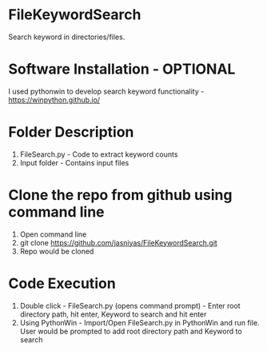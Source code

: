 # FileKeywordSearch
Search keyword in directories/files.

# Software Installation - OPTIONAL
I used pythonwin to develop search keyword functionality - https://winpython.github.io/

# Folder Description 
1. FileSearch.py - Code to extract keyword counts
2. Input folder - Contains input files

# Clone the repo from github using command line
1. Open command line 
2. git clone https://github.com/jasniyas/FileKeywordSearch.git
3. Repo would be cloned

# Code Execution 
1. Double click - FileSearch.py (opens command prompt) - Enter root directory path, hit enter, Keyword to search and hit enter
2. Using PythonWin - Import/Open FileSearch.py in PythonWin and run file. User would be prompted to add root directory path and Keyword to search
